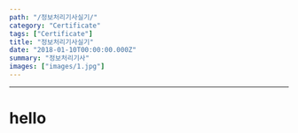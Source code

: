 ```yaml
---
path: "/정보처리기사실기/"
category: "Certificate"
tags: ["Certificate"]
title: "정보처리기사실기"
date: "2018-01-10T00:00:00.000Z"
summary: "정보처리기사"
images: ["images/1.jpg"]
---
```




---

# hello